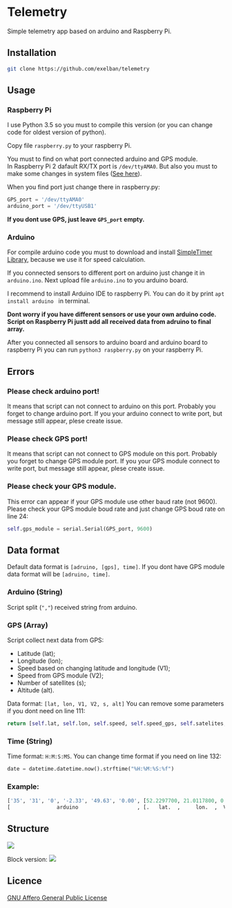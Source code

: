 # Telemetry
Simple telemetry app based on arduino and Raspberry Pi.

## Installation
```sh
git clone https://github.com/exelban/telemetry
```

## Usage
### Raspberry Pi
I use Python 3.5 so you must to compile this version (or you can change code for oldest version of python).

Copy file ```raspberry.py``` to your raspberry Pi.

You must to find on what port connected arduino and GPS module.<br />
In Raspberry Pi 2 dafault RX/TX port is ```/dev/ttyAMA0```. But also you must to make some changes in system files ([See here](https://learn.adafruit.com/adafruit-ultimate-gps-on-the-raspberry-pi?view=all)).

When you find port just change there in raspberry.py:
```python
GPS_port = '/dev/ttyAMA0'
arduino_port = '/dev/ttyUSB1'
```

**If you dont use GPS, just leave ```GPS_port``` empty.**

### Arduino
For compile arduino code you must to download and install [SimpleTimer Library](http://playground.arduino.cc/Code/SimpleTimer), because we use it for speed calculation.

If you connected sensors to different port on arduino just change it in ```arduino.ino```.
Next upload file ```arduino.ino``` to you arduino board.

I recommend to install Arduino IDE to raspberry Pi. You can do it by print ```apt install arduino ``` in terminal.

**Dont worry if you have different sensors or use your own arduino code. Script on Raspberry Pi justt add all received data from adruino to final array.**

After you connected all sensors to arduino board and arduino board to raspberry Pi you can run ```python3 raspberry.py``` on your raspberry Pi.

## Errors
### Please check arduino port!
It means that script can not connect to arduino on this port. Probably you forget to change arduino port.
If you your arduino connect to write port, but message still appear, plese create issue.

### Please check GPS port!
It means that script can not connect to GPS module on this port. Probably you forget to change GPS module port.
If you your GPS module connect to write port, but message still appear, plese create issue.

### Please check your GPS module.
This error can appear if your GPS module use other baud rate (not 9600). Please check your GPS module boud rate and just change GPS boud rate on line 24: 
```python
self.gps_module = serial.Serial(GPS_port, 9600)
```

## Data format
Default data format is ```[adruino, [gps], time]```.
If you dont have GPS module data format will be ```[adruino, time]```.

### Arduino (String)
Script split (```","```) received string from arduino.

### GPS (Array)
Script collect next data from GPS:
  - Latitude (lat);
  - Longitude (lon);
  - Speed based on changing latitude and longitude (V1);
  - Speed from GPS module (V2);
  - Number of satellites (s);
  - Altitude (alt).
  
Data format: ```[lat, lon, V1, V2, s, alt]```
You can remove some parameters if you dont need on line 111: 
```python
return [self.lat, self.lon, self.speed, self.speed_gps, self.satelites, self.altitude]
```

### Time (String)
Time format: ```H:M:S:MS```.
You can change time format if you need on line 132: 
```python
date = datetime.datetime.now().strftime("%H:%M:%S:%f")
```

### Example:
```python
['35', '31', '0', '-2.33', '49.63', '0.00', [52.2297700, 21.0117800, 0.00, 0.00, 7, 137], '17:22:53:208957']
[               arduino                   , [.   lat.  ,     lon.  ,  V1 ,  V2 , s, alt],        TIME      ]
```

## Structure
![](https://s3.eu-central-1.amazonaws.com/serhiy/Github_repo/telemetry_schemat_1.png) 

Block version:
![](https://s3.eu-central-1.amazonaws.com/serhiy/Github_repo/telemetry_schemat_2.png) 

## Licence
[GNU Affero General Public License](https://github.com/exelban/telemetry/blob/master/LICENSE)
